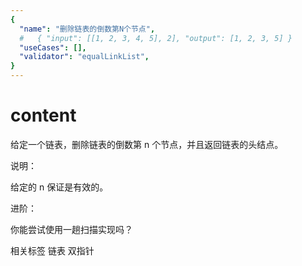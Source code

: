 ```yaml
---
{
  "name": "删除链表的倒数第N个节点",
  #   { "input": [[1, 2, 3, 4, 5], 2], "output": [1, 2, 3, 5] }
  "useCases": [],
  "validator": "equalLinkList",
}
---
```


# content

给定一个链表，删除链表的倒数第 n 个节点，并且返回链表的头结点。

说明：

给定的 n 保证是有效的。

进阶：

你能尝试使用一趟扫描实现吗？

相关标签
链表
双指针
